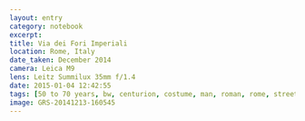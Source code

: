 ```yaml
--- 
layout: entry
category: notebook
excerpt:
title: Via dei Fori Imperiali
location: Rome, Italy
date_taken: December 2014
camera: Leica M9
lens: Leitz Summilux 35mm f/1.4
date: 2015-01-04 12:42:55
tags: [50 to 70 years, bw, centurion, costume, man, roman, rome, street, suitcase, sunlight, travel]
image: GRS-20141213-160545
---
```

